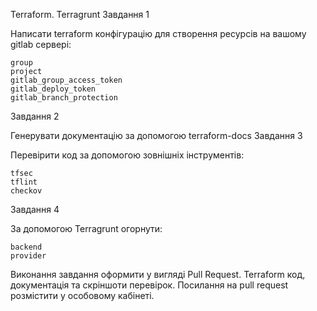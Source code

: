 Terraform. Terragrunt
Завдання 1

Написати terraform конфігурацію для створення ресурсів на вашому gitlab сервері:

    group
    project
    gitlab_group_access_token
    gitlab_deploy_token
    gitlab_branch_protection

Завдання 2

Генерувати документацію за допомогою terraform-docs
Завдання 3

Перевірити код за допомогою зовнішніх інструментів:

    tfsec
    tflint
    checkov

Завдання 4

За допомогою Terragrunt огорнути:

    backend
    provider

Виконання завдання оформити у вигляді Pull Request. Terraform код, документація та скріншоти перевірок. Посилання на pull request розмістити у особовому кабінеті.
